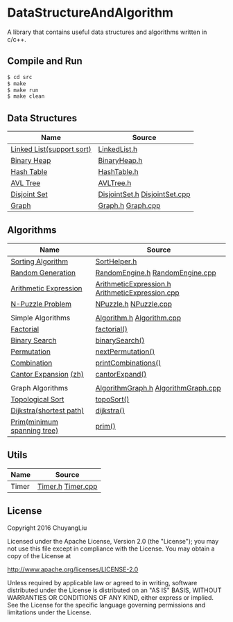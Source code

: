 # DataStructureAndAlgorithm

A library that contains useful data structures and algorithms written in c/c++.

## Compile and Run

```bash
$ cd src
$ make
$ make run
$ make clean
```

## Data Structures

| Name | Source |
| ---- | ------ |
|[Linked List(support sort)](https://en.wikipedia.org/wiki/Linked_list)|[LinkedList.h](./src/LinkedList.h)|
|[Binary Heap](https://en.wikipedia.org/wiki/Binary_heap)|[BinaryHeap.h](./src/BinaryHeap.h)|
|[Hash Table](https://en.wikipedia.org/wiki/Hash_table)|[HashTable.h](./src/HashTable.h)|
|[AVL Tree](https://en.wikipedia.org/wiki/AVL_tree)|[AVLTree.h](./src/AVLTree.h)|
|[Disjoint Set](https://en.wikipedia.org/wiki/Disjoint-set_data_structure)|[DisjointSet.h](./src/DisjointSet.h) [DisjointSet.cpp](./src/DisjointSet.cpp)|
|[Graph](https://en.wikipedia.org/wiki/Graph_(abstract_data_type))|[Graph.h](./src/Graph.h) [Graph.cpp](./src/Graph.cpp)|

## Algorithms

| Name | Source |
| ---- | ------ |
|[Sorting Algorithm](https://en.wikipedia.org/wiki/Sorting_algorithm)|[SortHelper.h](./src/SortHelper.h)|
|[Random Generation](https://en.wikipedia.org/wiki/Random_number_generation)|[RandomEngine.h](./src/RandomEngine.h) [RandomEngine.cpp](./src/RandomEngine.cpp)|
|[Arithmetic Expression](https://en.wikipedia.org/wiki/Shunting-yard_algorithm)|[ArithmeticExpression.h](./src/ArithmeticExpression.h) [ArithmeticExpression.cpp](./src/ArithmeticExpression.cpp)|
|[N-Puzzle Problem](https://en.wikipedia.org/wiki/15_puzzle)|[NPuzzle.h](./src/NPuzzle.h) [NPuzzle.cpp](./src/NPuzzle.cpp)|
|||
|Simple Algorithms|[Algorithm.h](./src/Algorithm.h) [Algorithm.cpp](./src/Algorithm.cpp)|
|[Factorial](https://en.wikipedia.org/wiki/Factorial)|[factorial()](./src/Algorithm.cpp)|
|[Binary Search](https://en.wikipedia.org/wiki/Binary_search_algorithm)|[binarySearch()](./src/Algorithm.cpp)|
|[Permutation](https://en.wikipedia.org/wiki/Permutation)|[nextPermutation()](./src/Algorithm.cpp)|
|[Combination](https://en.wikipedia.org/wiki/Combination)|[printCombinations()](./src/Algorithm.cpp)|
|[Cantor Expansion](http://www.programering.com/a/MDMwkDNwATc.html) [(zh)](https://zh.wikipedia.org/wiki/%E5%BA%B7%E6%89%98%E5%B1%95%E5%BC%80)|[cantorExpand()](./src/Algorithm.cpp)|
|||
|Graph Algorithms|[AlgorithmGraph.h](./src/AlgorithmGraph.h) [AlgorithmGraph.cpp](./src/AlgorithmGraph.cpp)|
|[Topological Sort](https://en.wikipedia.org/wiki/Topological_sorting)|[topoSort()](./src/AlgorithmGraph.cpp)|
|[Dijkstra(shortest path)](https://en.wikipedia.org/wiki/Dijkstra%27s_algorithm)|[dijkstra()](./src/AlgorithmGraph.cpp)|
|[Prim(minimum spanning tree)](https://en.wikipedia.org/wiki/Prim%27s_algorithm)|[prim()](./src/AlgorithmGraph.cpp)|

## Utils

| Name | Source |
| ---- | ------ |
|Timer|[Timer.h](./src/Timer.h) [Timer.cpp](./src/Timer.cpp)|

## License

Copyright 2016 ChuyangLiu

Licensed under the Apache License, Version 2.0 (the "License");
you may not use this file except in compliance with the License.
You may obtain a copy of the License at

http://www.apache.org/licenses/LICENSE-2.0

Unless required by applicable law or agreed to in writing, software
distributed under the License is distributed on an "AS IS" BASIS,
WITHOUT WARRANTIES OR CONDITIONS OF ANY KIND, either express or implied.
See the License for the specific language governing permissions and
limitations under the License.
